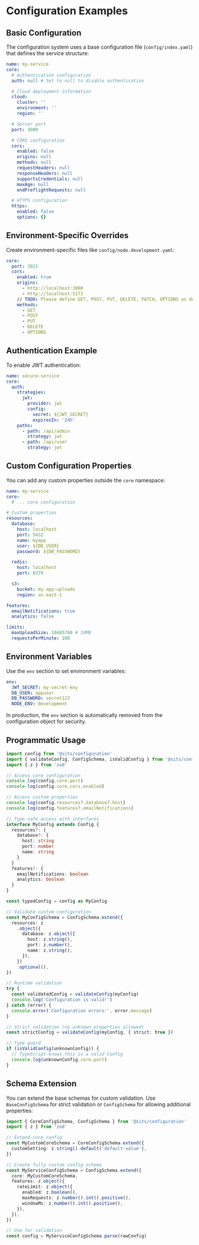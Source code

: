 # Configuration Examples

## Basic Configuration

The configuration system uses a base configuration file (`config/index.yaml`) that defines the service structure:

```yaml
name: my-service
core:
  # Authentication configuration
  auth: null # Set to null to disable authentication

  # Cloud deployment information
  cloud:
    cluster: ''
    environment: ''
    region: ''

  # Server port
  port: 3000

  # CORS configuration
  cors:
    enabled: false
    origins: null
    methods: null
    requestHeaders: null
    responseHeaders: null
    supportsCredentials: null
    maxAge: null
    endPreflightRequests: null

  # HTTPS configuration
  https:
    enabled: false
    options: {}
```

## Environment-Specific Overrides

Create environment-specific files like `config/node.development.yaml`:

```yaml
core:
  port: 3021
  cors:
    enabled: true
    origins:
      - http://localhost:3000
      - http://localhost:5173
    // TODO: Please define GET, POST, PUT, DELETE, PATCH, OPTIONS as default value for methods (unless there is a hard recommendation against it)
    methods:
      - GET
      - POST
      - PUT
      - DELETE
      - OPTIONS
```

## Authentication Example

To enable JWT authentication:

```yaml
name: secure-service
core:
  auth:
    strategies:
      jwt:
        provider: jwt
        config:
          secret: ${JWT_SECRET}
          expiresIn: '24h'
    paths:
      - path: /api/admin
        strategy: jwt
      - path: /api/user
        strategy: jwt
```

## Custom Configuration Properties

You can add any custom properties outside the `core` namespace:

```yaml
name: my-service
core:
  # ... core configuration

# Custom properties
resources:
  database:
    host: localhost
    port: 5432
    name: myapp
    user: ${DB_USER}
    password: ${DB_PASSWORD}

  redis:
    host: localhost
    port: 6379

  s3:
    bucket: my-app-uploads
    region: us-east-1

features:
  emailNotifications: true
  analytics: false

limits:
  maxUploadSize: 10485760 # 10MB
  requestsPerMinute: 100
```

## Environment Variables

Use the `env` section to set environment variables:

```yaml
env:
  JWT_SECRET: my-secret-key
  DB_USER: appuser
  DB_PASSWORD: secret123
  NODE_ENV: development
```

In production, the `env` section is automatically removed from the configuration object for security.

## Programmatic Usage

```typescript
import config from '@sits/configuration'
import { validateConfig, ConfigSchema, isValidConfig } from '@sits/configuration'
import { z } from 'zod'

// Access core configuration
console.log(config.core.port)
console.log(config.core.cors.enabled)

// Access custom properties
console.log(config.resources?.database?.host)
console.log(config.features?.emailNotifications)

// Type-safe access with interfaces
interface MyConfig extends Config {
  resources?: {
    database?: {
      host: string
      port: number
      name: string
    }
  }
  features?: {
    emailNotifications: boolean
    analytics: boolean
  }
}

const typedConfig = config as MyConfig

// Validate custom configuration
const MyConfigSchema = ConfigSchema.extend({
  resources: z
    .object({
      database: z.object({
        host: z.string(),
        port: z.number(),
        name: z.string(),
      }),
    })
    .optional(),
})

// Runtime validation
try {
  const validatedConfig = validateConfig(myConfig)
  console.log('Configuration is valid!')
} catch (error) {
  console.error('Configuration errors:', error.message)
}

// Strict validation (no unknown properties allowed)
const strictConfig = validateConfig(myConfig, { strict: true })

// Type guard
if (isValidConfig(unknownConfig)) {
  // TypeScript knows this is a valid Config
  console.log(unknownConfig.core.port)
}
```

## Schema Extension

You can extend the base schemas for custom validation. Use `BaseConfigSchema` for strict validation or `ConfigSchema` for allowing additional properties:

```typescript
import { CoreConfigSchema, ConfigSchema } from '@sits/configuration'
import { z } from 'zod'

// Extend core config
const MyCustomCoreSchema = CoreConfigSchema.extend({
  customSetting: z.string().default('default-value'),
})

// Create fully custom config schema
const MyServiceConfigSchema = ConfigSchema.extend({
  core: MyCustomCoreSchema,
  features: z.object({
    rateLimit: z.object({
      enabled: z.boolean(),
      maxRequests: z.number().int().positive(),
      windowMs: z.number().int().positive(),
    }),
  }),
})

// Use for validation
const config = MyServiceConfigSchema.parse(rawConfig)
```
